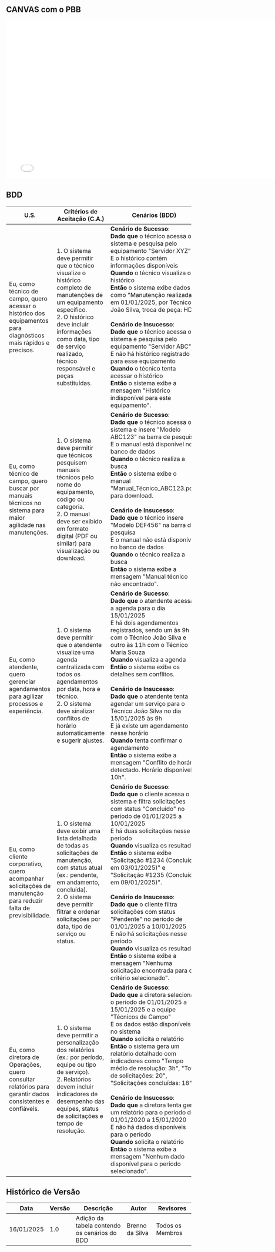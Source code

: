 ## **CANVAS com o PBB**



<iframe width="768" height="432" src="LINK DO CANVAS" frameborder="0" scrolling="no" allow="fullscreen; clipboard-read; clipboard-write" allowfullscreen></iframe>


## **BDD**

| **U.S.** | **Critérios de Aceitação (C.A.)** | **Cenários (BDD)** |
|----------|-----------------------------------|---------------------|
| Eu, como técnico de campo, quero acessar o histórico dos equipamentos para diagnósticos mais rápidos e precisos. | 1. O sistema deve permitir que o técnico visualize o histórico completo de manutenções de um equipamento específico.<br>2. O histórico deve incluir informações como data, tipo de serviço realizado, técnico responsável e peças substituídas. | **Cenário de Sucesso**:<br>**Dado que** o técnico acessa o sistema e pesquisa pelo equipamento "Servidor XYZ"<br>E o histórico contém informações disponíveis<br>**Quando** o técnico visualiza o histórico<br>**Então** o sistema exibe dados como "Manutenção realizada em 01/01/2025, por Técnico João Silva, troca de peça: HD".<br><br>**Cenário de Insucesso**:<br>**Dado que** o técnico acessa o sistema e pesquisa pelo equipamento "Servidor ABC"<br>E não há histórico registrado para esse equipamento<br>**Quando** o técnico tenta acessar o histórico<br>**Então** o sistema exibe a mensagem "Histórico indisponível para este equipamento". |
| Eu, como técnico de campo, quero buscar por manuais técnicos no sistema para maior agilidade nas manutenções. | 1. O sistema deve permitir que técnicos pesquisem manuais técnicos pelo nome do equipamento, código ou categoria.<br>2. O manual deve ser exibido em formato digital (PDF ou similar) para visualização ou download. | **Cenário de Sucesso**:<br>**Dado que** o técnico acessa o sistema e insere "Modelo ABC123" na barra de pesquisa<br>E o manual está disponível no banco de dados<br>**Quando** o técnico realiza a busca<br>**Então** o sistema exibe o manual "Manual_Técnico_ABC123.pdf" para download.<br><br>**Cenário de Insucesso**:<br>**Dado que** o técnico insere "Modelo DEF456" na barra de pesquisa<br>E o manual não está disponível no banco de dados<br>**Quando** o técnico realiza a busca<br>**Então** o sistema exibe a mensagem "Manual técnico não encontrado". |
| Eu, como atendente, quero gerenciar agendamentos para agilizar processos e experiência. | 1. O sistema deve permitir que o atendente visualize uma agenda centralizada com todos os agendamentos por data, hora e técnico.<br>2. O sistema deve sinalizar conflitos de horário automaticamente e sugerir ajustes. | **Cenário de Sucesso**:<br>**Dado que** o atendente acessa a agenda para o dia 15/01/2025<br>E há dois agendamentos registrados, sendo um às 9h com o Técnico João Silva e outro às 11h com o Técnico Maria Souza<br>**Quando** visualiza a agenda<br>**Então** o sistema exibe os detalhes sem conflitos.<br><br>**Cenário de Insucesso**:<br>**Dado que** o atendente tenta agendar um serviço para o Técnico João Silva no dia 15/01/2025 às 9h<br>E já existe um agendamento nesse horário<br>**Quando** tenta confirmar o agendamento<br>**Então** o sistema exibe a mensagem "Conflito de horário detectado. Horário disponível: 10h". |
| Eu, como cliente corporativo, quero acompanhar solicitações de manutenção para reduzir falta de previsibilidade. | 1. O sistema deve exibir uma lista detalhada de todas as solicitações de manutenção, com status atual (ex.: pendente, em andamento, concluída).<br>2. O sistema deve permitir filtrar e ordenar solicitações por data, tipo de serviço ou status. | **Cenário de Sucesso**:<br>**Dado que** o cliente acessa o sistema e filtra solicitações com status "Concluído" no período de 01/01/2025 a 10/01/2025<br>E há duas solicitações nesse período<br>**Quando** visualiza os resultados<br>**Então** o sistema exibe "Solicitação #1234 (Concluída em 03/01/2025)" e "Solicitação #1235 (Concluída em 09/01/2025)".<br><br>**Cenário de Insucesso**:<br>**Dado que** o cliente filtra solicitações com status "Pendente" no período de 01/01/2025 a 10/01/2025<br>E não há solicitações nesse período<br>**Quando** visualiza os resultados<br>**Então** o sistema exibe a mensagem "Nenhuma solicitação encontrada para o critério selecionado". |
| Eu, como diretora de Operações, quero consultar relatórios para garantir dados consistentes e confiáveis. | 1. O sistema deve permitir a personalização dos relatórios (ex.: por período, equipe ou tipo de serviço).<br>2. Relatórios devem incluir indicadores de desempenho das equipes, status de solicitações e tempo de resolução. | **Cenário de Sucesso**:<br>**Dado que** a diretora seleciona o período de 01/01/2025 a 15/01/2025 e a equipe "Técnicos de Campo"<br>E os dados estão disponíveis no sistema<br>**Quando** solicita o relatório<br>**Então** o sistema gera um relatório detalhado com indicadores como "Tempo médio de resolução: 3h", "Total de solicitações: 20", "Solicitações concluídas: 18".<br><br>**Cenário de Insucesso**:<br>**Dado que** a diretora tenta gerar um relatório para o período de 01/01/2020 a 15/01/2020<br>E não há dados disponíveis para o período<br>**Quando** solicita o relatório<br>**Então** o sistema exibe a mensagem "Nenhum dado disponível para o período selecionado". |


## Histórico de Versão

| **Data**     | **Versão** | **Descrição**                                       | **Autor**                    | **Revisores**               |
|--------------|------------|-----------------------------------------------------|------------------------------|-----------------------------|
| 16/01/2025   | 1.0        | Adição da tabela contendo os cenários do BDD        | Brenno da Silva              | Todos os Membros            |